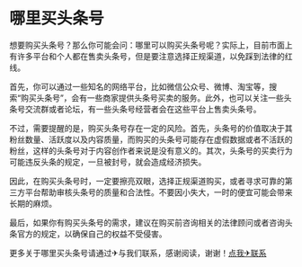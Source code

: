 # 哪里买头条号

想要购买头条号？那么你可能会问：哪里可以购买头条号呢？实际上，目前市面上有许多平台和个人都在售卖头条号，但是要注意选择正规渠道，以免踩到法律的红线。

首先，你可以通过一些知名的网络平台，比如微信公众号、微博、淘宝等，搜索“购买头条号”，会有一些商家提供头条号买卖的服务。此外，也可以关注一些头条号交流群或者论坛，有一些头条号经营者会在这些平台上售卖头条号。

不过，需要提醒的是，购买头条号存在一定的风险。首先，头条号的价值取决于其粉丝数量、活跃度以及内容质量，而购买的头条号可能存在虚假数据或者不活跃的粉丝，这样的头条号对于内容创作者来说是没有意义的。其次，头条号的买卖行为可能违反头条的规定，一旦被封号，就会造成经济损失。

因此，在购买头条号时，一定要擦亮双眼，选择正规渠道购买，或者寻求可靠的第三方平台帮助审核头条号的质量和合法性。不要因小失大，一时的便宜可能会带来长期的麻烦。

最后，如果你有购买头条号的需求，建议在购买前咨询相关的法律顾问或者咨询头条官方的规定，以确保自己的权益不受侵害。

更多关于哪里买头条号请通过✈与我们联系，感谢阅读，谢谢！[点我✈联系](https://lm.k02.cc)